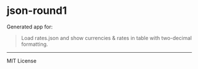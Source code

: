 # json-round1

Generated app for:

> Load rates.json and show currencies & rates in table with two-decimal formatting.

---
MIT License